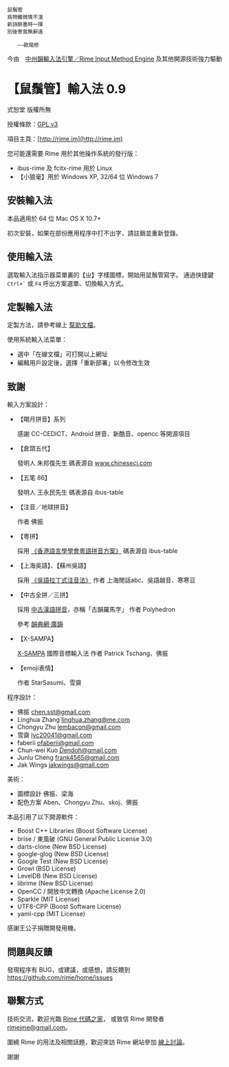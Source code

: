 
    鼠鬚管
    爲物雖微情不淺
    新詩醉墨時一揮
    別後寄我無辭遠

    　　——歐陽修

今由　[中州韻輸入法引擎／Rime Input Method Engine](http://rime.im)
及其他開源技術強力驅動

【鼠鬚管】輸入法 0.9
===

式恕堂 版權所無

授權條款：[GPL v3](https://www.gnu.org/licenses/gpl-3.0.en.html)

項目主頁：[http://rime.im](http://rime.im)

您可能還需要 Rime 用於其他操作系統的發行版：

  * ibus-rime 及 fcitx-rime 用於 Linux
  * 【小狼毫】用於 Windows XP, 32/64 位 Windows 7

安裝輸入法
---

本品適用於 64 位 Mac OS X 10.7+

初次安裝，如果在部份應用程序中打不出字，請註銷並重新登錄。

使用輸入法
---

選取輸入法指示器菜單裏的【ㄓ】字樣圖標，開始用鼠鬚管寫字。
通過快捷鍵 `` Ctrl+` `` 或 `F4` 呼出方案選單、切換輸入方式。

定製輸入法
---

定製方法，請參考線上 [幫助文檔](http://rime.im/docs/)。

使用系統輸入法菜單：

  * 選中「在線文檔」可打開以上網址
  * 編輯用戶設定後，選擇「重新部署」以令修改生效

致謝
---

輸入方案設計：

  * 【朙月拼音】系列

    感謝 CC-CEDICT、Android 拼音、新酷音、opencc 等開源項目

  * 【倉頡五代】

    發明人 朱邦復先生
    碼表源自 www.chinesecj.com

  * 【五笔 86】

    發明人 王永民先生
    碼表源自 ibus-table

  * 【注音／地球拼音】

    作者 佛振

  * 【粵拼】

    採用 [《香港語言學學會粵語拼音方案》](http://www.lshk.org/cantonese.php)
    碼表源自 ibus-table

  * 【上海吳語】、【蘇州吳語】

    採用 [《吳語拉丁式注音法》](http://input.foruto.com/wu/method.html)
    作者 上海閒話abc、吳語越音、寒寒豆

  * 【中古全拼／三拼】

    採用 [中古漢語拼音](http://zh.wikipedia.org/wiki/User:Polyhedron/中古漢語拼音)，亦稱「古韻羅馬字」
    作者 Polyhedron

    參考 [韻典網·廣韻](http://ytenx.org/kyonh/)

  * 【X-SAMPA】

    [X-SAMPA](http://zh.wikipedia.org/wiki/X-SAMPA) 國際音標輸入法
    作者 Patrick Tschang、佛振

  * 【emoji表情】

    作者 StarSasumi、雪齋

程序設計：

  * 佛振 <chen.sst@gmail.com>
  * Linghua Zhang <linghua.zhang@me.com>
  * Chongyu Zhu <lembacon@gmail.com>
  * 雪齋 <lyc20041@gmail.com>
  * faberii <ofaberii@gmail.com>
  * Chun-wei Kuo <Dendoh@gmail.com>
  * Junlu Cheng <frank4565@gmail.com>
  * Jak Wings <jakwings@gmail.com>

美術：

  * 圖標設計 佛振、梁海
  * 配色方案 Aben、Chongyu Zhu、skoj、佛振

本品引用了以下開源軟件：

  * Boost C++ Libraries  (Boost Software License)
  * brise / 東風破 (GNU General Public License 3.0)
  * darts-clone  (New BSD License)
  * google-glog  (New BSD License)
  * Google Test  (New BSD License)
  * Growl  (BSD License)
  * LevelDB  (New BSD License)
  * librime  (New BSD License)
  * OpenCC / 開放中文轉換  (Apache License 2.0)
  * Sparkle  (MIT License)
  * UTF8-CPP  (Boost Software License)
  * yaml-cpp  (MIT License)

感謝王公子捐贈開發用機。

問題與反饋
---

發現程序有 BUG，或建議，或感想，請反饋到
https://github.com/rime/home/issues

聯繫方式
---

技術交流，歡迎光臨 [Rime 代碼之家](https://github.com/rime/home)，
或致信 Rime 開發者 <rimeime@gmail.com>。

圍繞 Rime 的用法及相關話題，歡迎來訪 Rime 網站參加 [線上討論](http://rime.im/discuss/)。

謝謝
